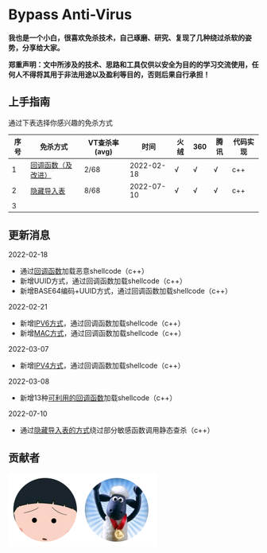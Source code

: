 # Bypass Anti-Virus

**我也是一个小白，很喜欢免杀技术，自己琢磨、研究、复现了几种绕过杀软的姿势，分享给大家。**

**郑重声明：文中所涉及的技术、思路和工具仅供以安全为目的的学习交流使用，任何人不得将其用于非法用途以及盈利等目的，否则后果自行承担！**



## 上手指南

通过下表选择你感兴趣的免杀方式

| 序号 | 免杀方式                                                     | VT查杀率(avg) | 时间       | 火绒 | 360  | 腾讯 | 代码实现 |
| ---- | ------------------------------------------------------------ | ------------- | ---------- | ---- | ---- | ---- | -------- |
| 1    | [回调函数（及改进）](https://github.com/midisec/BypassAnti-Virus/tree/main/callback) | 2/68          | 2022-02-18 | √    | √    | √    | c++      |
| 2    | [隐藏导入表](https://github.com/midisec/BypassAnti-Virus/tree/main/hide_Import_tables) | 8/68          | 2022-07-10 | √    | √    | √    | c++      |
| 3    |                                                              |               |            |      |      |      |          |





## 更新消息

2022-02-18

* 通过[回调函数](https://github.com/midisec/BypassAnti-Virus/tree/main/callback)加载恶意shellcode（c++）
* 新增UUID方式，通过回调函数加载shellcode（c++）
* 新增BASE64编码+UUID方式，通过回调函数加载shellcode（c++）

2022-02-21

* 新增[IPV6方式](https://github.com/midisec/BypassAnti-Virus/tree/main/callback/v0.3)，通过回调函数加载shellcode（c++）
* 新增[MAC方式](https://github.com/midisec/BypassAnti-Virus/tree/main/callback/v0.4)，通过回调函数加载shellcode（c++）

2022-03-07
* 新增[IPV4方式](https://github.com/midisec/BypassAnti-Virus/tree/main/callback/v0.5)，通过回调函数加载shellcode（c++）

2022-03-08

* 新增13种[可利用的回调函数](https://github.com/midisec/BypassAnti-Virus/tree/main/callback#%E5%8F%AF%E5%88%A9%E7%94%A8%E7%9A%84%E5%9B%9E%E8%B0%83%E5%87%BD%E6%95%B0)加载shellcode（c++）

2022-07-10

* 通过[隐藏导入表的方式](https://github.com/midisec/BypassAnti-Virus/tree/main/hide_Import_tables)绕过部分敏感函数调用静态查杀（c++）



## 贡献者

<a href="https://github.com/midisec/BypassAnti-Virus/graphs/contributors"><img src="./images/contributors.svg" /></a>

